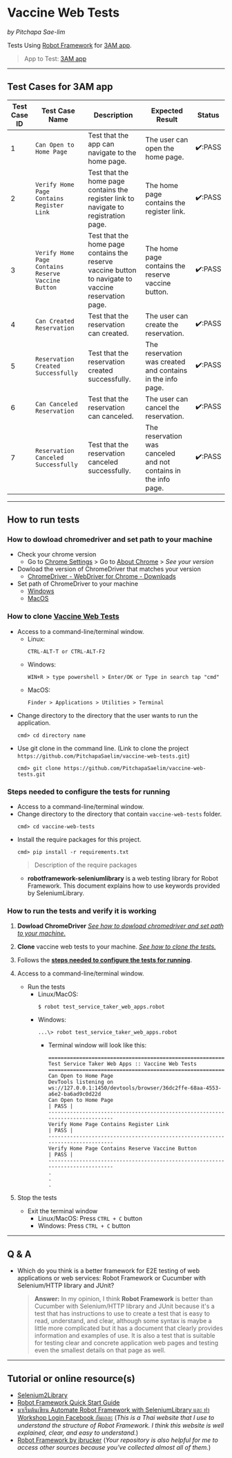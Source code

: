 # Vaccine Web Tests
*by Pitchapa Sae-lim*

Tests Using [Robot Framework](https://robotframework.org/) for [3AM app](https://vaccine-haven.herokuapp.com/).

> App to Test: [3AM app](https://vaccine-haven.herokuapp.com/)

***

## Test Cases for 3AM app
| Test Case ID | Test Case Name | Description | Expected Result | Status |
|--------------|----------------|-------------|-----------------|--------|
|1| `Can Open to Home Page` | Test that the app can navigate to the home page. | The user can open the home page.|✔️:PASS |
|2| `Verify Home Page Contains Register Link` | Test that the home page contains the register link to navigate to registration page. | The home page contains the register link.|✔️:PASS |
|3| `Verify Home Page Contains Reserve Vaccine Button` | Test that the home page contains the reserve vaccine button to navigate to vaccine reservation page. | The home page contains the reserve vaccine button.|✔️:PASS |
|4| `Can Created Reservation` | Test that the reservation can created. | The user can create the reservation.|✔️:PASS |
|5| `Reservation Created Successfully` | Test that the reservation created successfully. | The reservation was created and contains in the info page.|✔️:PASS |
|6| `Can Canceled Reservation` | Test that the reservation can canceled. | The user can cancel the reservation. |✔️:PASS |
|7| `Reservation Canceled Successfully` | Test that the reservation canceled successfully. | The reservation was canceled and not contains in the info page.|✔️:PASS |

***

## How to run tests
### How to dowload chromedriver and set path to your machine
* Check your chrome version
    * Go to [Chrome Settings](chrome://settings/) > Go to [About Chrome](chrome://settings/help) > *See your version*
* Dowload the version of ChromeDriver that matches your version
    * [ChromeDriver - WebDriver for Chrome - Downloads](https://chromedriver.chromium.org/downloads)
* Set path of ChromeDriver to your machine
    * [Windows](https://www.java.com/en/download/help/path.html)
    * [MacOS](https://www.cyberciti.biz/faq/appleosx-bash-unix-change-set-path-environment-variable/)
### How to clone [Vaccine Web Tests](https://github.com/PitchapaSaelim/vaccine-web-tests)
* Access to a command-line/terminal window.
    * Linux:
        ```
        CTRL-ALT-T or CTRL-ALT-F2
        ``` 
    * Windows: 
        ``` 
        WIN+R > type powershell > Enter/OK or Type in search tap "cmd"
        ```
    * MacOS: 
        ```
        Finder > Applications > Utilities > Terminal
        ```
* Change directory to the directory that the user wants to run the application.
    ```
    cmd> cd directory name
    ```
* Use git clone in the command line. (Link to clone the project `https://github.com/PitchapaSaelim/vaccine-web-tests.git`)
    ```
    cmd> git clone https://github.com/PitchapaSaelim/vaccine-web-tests.git
    ```

### Steps needed to configure the tests for running
* Access to a command-line/terminal window.
* Change directory to the directory that contain `vaccine-web-tests` folder.
    ```
    cmd> cd vaccine-web-tests
    ```
* Install the require packages for this project.
    ```
    cmd> pip install -r requirements.txt
    ``` 
    > Description of the require packages
    * **robotframework-seleniumlibrary** is a web testing library for Robot Framework. This document explains how to use keywords provided by SeleniumLibrary.

### How to run the tests and verify it is working
1. **Dowload ChromeDriver** [*See how to dowload chromedriver and set path to your machine*.](https://github.com/PitchapaSaelim/vaccine-web-tests#how-to-dowload-chromedriver-and-set-path-to-your-machine)
1. **Clone** vaccine web tests to your machine. [*See how to clone the tests.*](https://github.com/PitchapaSaelim/vaccine-web-tests#how-to-clone-vaccine-web-tests)
2. Follows the [**steps needed to configure the tests for running**](https://github.com/PitchapaSaelim/vaccine-web-tests#steps-needed-to-configure-the-tests-for-running).
3. Access to a command-line/terminal window.
    * Run the tests
        * Linux/MacOS:
            ```
            $ robot test_service_taker_web_apps.robot
            ```
        * Windows:
            ```
            ...\> robot test_service_taker_web_apps.robot
            ``` 
            * Terminal window will look like this:
                ``` 
                ==============================================================================
                Test Service Taker Web Apps :: Vaccine Web Tests
                ==============================================================================
                Can Open to Home Page
                DevTools listening on ws://127.0.0.1:1450/devtools/browser/36dc2ffe-68aa-4553-a6e2-ba6ad9c0d22d
                Can Open to Home Page                                                 | PASS |
                ------------------------------------------------------------------------------
                Verify Home Page Contains Register Link                               | PASS |
                ------------------------------------------------------------------------------
                Verify Home Page Contains Reserve Vaccine Button                      | PASS |
                ------------------------------------------------------------------------------
                .
                .
                .
                ``` 

4. Stop the tests
    * Exit the terminal window
        * Linux/MacOS: Press `CTRL + C` button
        * Windows: Press `CTRL + C` button

***

## Q & A
* Which do you think is a better framework for E2E testing of web applications or web services: Robot Framework or Cucumber with Selenium/HTTP library and JUnit?

    > **Answer:** In my opinion, I think **Robot Framework** is better than Cucumber with Selenium/HTTP library and JUnit because it's a test that has instructions to use to create a test that is easy to read, understand, and clear, although some syntax is maybe a little more complicated but it has a document that clearly provides information and examples of use. It is also a test that is suitable for testing clear and concrete application web pages and testing even the smallest details on that page as well.

***

## Tutorial or online resource(s)
* [Selenium2Library](https://robotframework.org/Selenium2Library/Selenium2Library.html#Open%20Browser)
* [Robot Framework Quick Start Guide](https://github.com/robotframework/QuickStartGuide/blob/master/QuickStart.rst)
* [มาเริ่มต้นเขียน Automate Robot Framework with SeleniumLibrary และ ทำ Workshop Login Facebook กันเถอะ](https://iamgique.medium.com/%E0%B8%A1%E0%B8%B2%E0%B9%80%E0%B8%A3%E0%B8%B4%E0%B9%88%E0%B8%A1%E0%B8%95%E0%B9%89%E0%B8%99%E0%B9%80%E0%B8%82%E0%B8%B5%E0%B8%A2%E0%B8%99-automate-robot-framework-with-selenium2library-%E0%B9%81%E0%B8%A5%E0%B8%B0-%E0%B8%97%E0%B8%B3-workshop-login-facebook-cbcbbcc6abf8) (*This is a Thai website that I use to understand the structure of Robot Framework. I think this website is well explained, clear, and easy to understand.*)
* [Robot Framework by jbrucker](https://github.com/VAV2021/VAV2021/blob/master/robot-framework.md) (*Your repository is also helpful for me to access other sources because you've collected almost all of them.*)